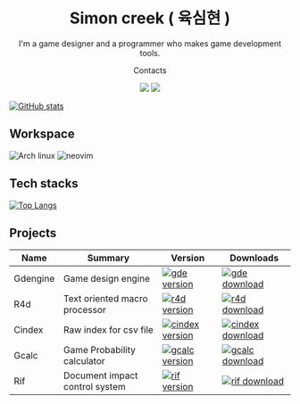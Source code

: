 <h1 align="center">Simon creek ( 육심현 )</h1>

<p align="center">
I'm a game designer and a programmer who makes game development tools.
</p>

<div align="center">

Contacts
<!--Contact badges-->
<a href="mailto:simoncreek@tutanota.com"><img src="https://img.shields.io/badge/Tutanota-840010?style=for-the-badge&logo=Tutanota&logoColor=white"/></a>
<a href="https://simoncreek.xyz"><img src="https://img.shields.io/badge/website-000000?style=for-the-badge&logo=About.me&logoColor=white"/></a>

</div>

[![GitHub stats](https://github-readme-stats.vercel.app/api?username=simhyeon&hide_title=true&show_icons=true&include_all_commits=true&disable_animations=true&theme=vue)](https://github.com/anuraghazra/github-readme-stats)

## Workspace
	
![Arch linux](https://img.shields.io/badge/Arch_Linux-1793D1?style=for-the-badge&logo=arch-linux&logoColor=white)
![neovim](https://img.shields.io/badge/NeoVim-%2357A143.svg?&style=for-the-badge&logo=neovim&logoColor=white)
	
## Tech stacks
	
[![Top Langs](https://github-readme-stats.vercel.app/api/top-langs/?username=simhyeon&layout=compact)](https://github.com/anuraghazra/github-readme-stats)
	
</div>

## Projects

| Name     | Summary | Version | Downloads | 
| -------- | ----- | ----- | ----- |
| Gdengine | Game design engine | <a href="https://github.com/simhyeon/gdengine">![gde version](https://img.shields.io/crates/v/gdengine?style=flat-square)</a> | <a href="https://crates.io/crates/gdengine"> ![gde download](https://img.shields.io/crates/d/gdengine?style=flat-square) </a> | 
| R4d | Text oriented macro processor | <a href="https://github.com/simhyeon/r4d">![r4d version](https://img.shields.io/crates/v/r4d?style=flat-square)</a> | <a href="https://crates.io/crates/r4d"> ![r4d download](https://img.shields.io/crates/d/r4d?style=flat-square) </a> | 
| Cindex | Raw index for csv file | <a href="https://github.com/simhyeon/cindex">![cindex version](https://img.shields.io/crates/v/cindex?style=flat-square)</a> | <a href="https://crates.io/crates/cindex"> ![cindex download](https://img.shields.io/crates/d/cindex?style=flat-square) </a> | 
| Gcalc | Game Probability calculator | <a href="https://github.com/simhyeon/gcalc">![gcalc version](https://img.shields.io/crates/v/gcalc?style=flat-square)</a> | <a href="https://crates.io/crates/gcalc"> ![gcalc download](https://img.shields.io/crates/d/gcalc?style=flat-square) </a> | 
| Rif | Document impact control system | <a href="https://github.com/simhyeon/rif">![rif version](https://img.shields.io/crates/v/rif?style=flat-square)</a> | <a href="https://crates.io/crates/rif"> ![rif download](https://img.shields.io/crates/d/rif?style=flat-square) </a> | 
